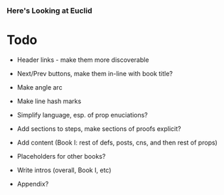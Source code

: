 ### Here's Looking at Euclid

# Todo

- Header links - make them more discoverable
- Next/Prev buttons, make them in-line with book title?
- Make angle arc
- Make line hash marks
- Simplify language, esp. of prop enuciations?
- Add sections to steps, make sections of proofs explicit?

- Add content (Book I: rest of defs, posts, cns, and then rest of props)
- Placeholders for other books?
- Write intros (overall, Book I, etc)
- Appendix?
